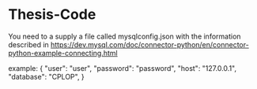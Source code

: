 # Thesis-Code

You need to a supply a file called mysqlconfig.json with the information described in https://dev.mysql.com/doc/connector-python/en/connector-python-example-connecting.html

example:
{
  "user": "user",
  "password": "password",
  "host": "127.0.0.1",
  "database": "CPLOP",
}